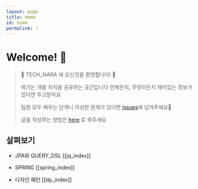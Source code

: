 ```yaml
---
layout: page
title: Home
id: home
permalink: /
---
```


# Welcome! 🌱

> 💚 TECH_NARA 에 오신것을 환영합니다! 💚
>
> 여기는 개발 지식을 공유하는 공간입니다
> 언제든지, 무엇이든지 재미있는 정보가 있다면 주고받아요
>
> 팀원 모두 배우는 단계니 이상한 문제가 있다면 [issues](https://github.com/hside-project/TECH_NARA/issues)에 남겨주세요🐥
>
> 글을 작성하는 방법은 [here](https://github.com/hside-project/TECH_NARA/blob/main/README.md) 로 와주세요


## 살펴보기

- JPA와 QUERY_DSL [[jq_index]]

- SPRING [[spring_index]]

- 디자인 패턴 [[dp_index]]
